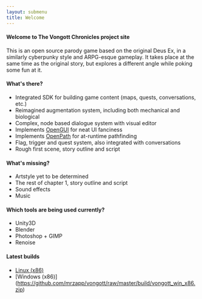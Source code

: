 ```yaml
---
layout: submenu
title: Welcome
---
```


#### Welcome to The Vongott Chronicles project site
This is an open source parody game based on the original Deus Ex, in a similarly cyberpunky style and ARPG-esque gameplay. It takes place at the same time as the original story, but explores a different angle while poking some fun at it.

#### What's there?
* Integrated SDK for building game content (maps, quests, conversations, etc.)
* Reimagined augmentation system, including both mechanical and biological
* Complex, node based dialogue system with visual editor
* Implements [OpenGUI](http://jeppezapp.com/opengui) for neat UI fanciness
* Implements [OpenPath](http://jeppezapp.com/openpath) for at-runtime pathfinding
* Flag, trigger and quest system, also integrated with conversations
* Rough first scene, story outline and script

#### What's missing?
* Artstyle yet to be determined
* The rest of chapter 1, story outline and script
* Sound effects
* Music

#### Which tools are being used currently?
* Unity3D
* Blender
* Photoshop + GIMP
* Renoise

#### Latest builds
* [Linux (x86)](https://github.com/mrzapp/vongott/raw/master/build/vongott_linux_x86.zip)  
* [Windows (x86)] (https://github.com/mrzapp/vongott/raw/master/build/vongott_win_x86.zip)
